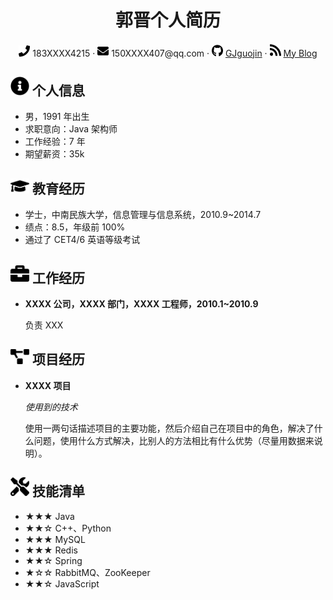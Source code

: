  <center>
     <h1>郭晋个人简历</h1>
     <div>
         <span>
             <img src="assets/phone-solid.svg" width="18px">
             183XXXX4215
         </span>
         ·
         <span>
             <img src="assets/envelope-solid.svg" width="18px">
             150XXXX407@qq.com
         </span>
         ·
         <span>
             <img src="assets/github-brands.svg" width="18px">
             <a href="#">GJguojin</a>
         </span>
         ·
         <span>
             <img src="assets/rss-solid.svg" width="18px">
             <a href="#">My Blog</a>
         </span>
     </div>
 </center>


 ## <img src="assets/info-circle-solid.svg" width="30px"> 个人信息 

 - 男，1991 年出生
 - 求职意向：Java 架构师
 - 工作经验：7 年
 - 期望薪资：35k

## <img src="assets/graduation-cap-solid.svg" width="30px"> 教育经历

- 学士，中南民族大学，信息管理与信息系统，2010.9~2014.7
- 绩点：8.5，年级前 100%
- 通过了 CET4/6 英语等级考试

## <img src="assets/briefcase-solid.svg" width="30px"> 工作经历

- **XXXX 公司，XXXX 部门，XXXX 工程师，2010.1~2010.9**

   负责 XXX

## <img src="assets/project-diagram-solid.svg" width="30px"> 项目经历

- **XXXX 项目**

  *使用到的技术*

  使用一两句话描述项目的主要功能，然后介绍自己在项目中的角色，解决了什么问题，使用什么方式解决，比别人的方法相比有什么优势（尽量用数据来说明）。

## <img src="assets/tools-solid.svg" width="30px"> 技能清单

- ★★★ Java
- ★★☆ C++、Python
- ★★★ MySQL
- ★★★ Redis
- ★★☆ Spring
- ★☆☆ RabbitMQ、ZooKeeper
- ★★☆ JavaScript